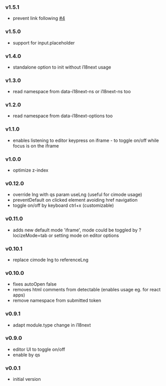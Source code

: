 ### v1.5.1
- prevent link following [#4](https://github.com/locize/locize-editor/pull/4)

### v1.5.0
- support for input.placeholder

### v1.4.0
- standalone option to init without i18next usage

### v1.3.0
- read namespace from data-i18next-ns or i18next-ns too

### v1.2.0
- read namespace from data-i18next-options too

### v1.1.0
- enables listening to editor keypress on iframe - to toggle on/off while focus is on the iframe

### v1.0.0
- optimize z-index

### v0.12.0
- override lng with qs param useLng (useful for cimode usage)
- preventDefault on clicked element avoiding href navigation
- toggle on/off by keyboard ctrl+x (customizable)

### v0.11.0
- adds new default mode 'iframe', mode could be toggled by ?locizeMode=tab or setting mode on editor options

### v0.10.1
- replace cimode lng to referenceLng

### v0.10.0
- fixes autoOpen false
- removes html comments from detectable (enables usage eg. for react apps)
- remove namespace from submitted token

### v0.9.1
- adapt module.type change in i18next

### v0.9.0
- editor UI to toggle on/off
- enable by qs

### v0.0.1
- initial version
